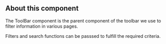 ## About this component
The ToolBar component is the parent component of the toolbar we use to filter information in various pages.

Filters and search functions can be passsed to fulfill the required criteria.